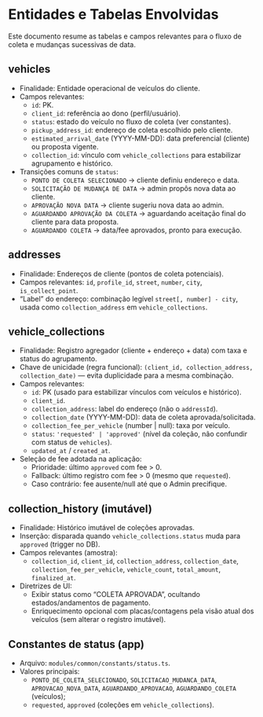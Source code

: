 # Entidades e Tabelas Envolvidas

Este documento resume as tabelas e campos relevantes para o fluxo de coleta e mudanças sucessivas de data.

## vehicles
- Finalidade: Entidade operacional de veículos do cliente.
- Campos relevantes:
  - `id`: PK.
  - `client_id`: referência ao dono (perfil/usuário).
  - `status`: estado do veículo no fluxo de coleta (ver constantes).
  - `pickup_address_id`: endereço de coleta escolhido pelo cliente.
  - `estimated_arrival_date` (YYYY-MM-DD): data preferencial (cliente) ou proposta vigente.
  - `collection_id`: vínculo com `vehicle_collections` para estabilizar agrupamento e histórico.
- Transições comuns de `status`:
  - `PONTO DE COLETA SELECIONADO` → cliente definiu endereço e data.
  - `SOLICITAÇÃO DE MUDANÇA DE DATA` → admin propôs nova data ao cliente.
  - `APROVAÇÃO NOVA DATA` → cliente sugeriu nova data ao admin.
  - `AGUARDANDO APROVAÇÃO DA COLETA` → aguardando aceitação final do cliente para data proposta.
  - `AGUARDANDO COLETA` → data/fee aprovados, pronto para execução.

## addresses
- Finalidade: Endereços de cliente (pontos de coleta potenciais).
- Campos relevantes: `id`, `profile_id`, `street`, `number`, `city`, `is_collect_point`.
- “Label” do endereço: combinação legível `street[, number] - city`, usada como `collection_address` em `vehicle_collections`.

## vehicle_collections
- Finalidade: Registro agregador (cliente + endereço + data) com taxa e status do agrupamento.
- Chave de unicidade (regra funcional): `(client_id, collection_address, collection_date)` — evita duplicidade para a mesma combinação.
- Campos relevantes:
  - `id`: PK (usado para estabilizar vínculos com veículos e histórico).
  - `client_id`.
  - `collection_address`: label do endereço (não o `addressId`).
  - `collection_date` (YYYY-MM-DD): data de coleta aprovada/solicitada.
  - `collection_fee_per_vehicle` (number | null): taxa por veículo.
  - `status`: `'requested' | 'approved'` (nível da coleção, não confundir com status de `vehicles`).
  - `updated_at` / `created_at`.
- Seleção de fee adotada na aplicação:
  - Prioridade: último `approved` com fee > 0.
  - Fallback: último registro com fee > 0 (mesmo que `requested`).
  - Caso contrário: fee ausente/null até que o Admin precifique.

## collection_history (imutável)
- Finalidade: Histórico imutável de coleções aprovadas.
- Inserção: disparada quando `vehicle_collections.status` muda para `approved` (trigger no DB).
- Campos relevantes (amostra):
  - `collection_id`, `client_id`, `collection_address`, `collection_date`, `collection_fee_per_vehicle`, `vehicle_count`, `total_amount`, `finalized_at`.
- Diretrizes de UI:
  - Exibir status como “COLETA APROVADA”, ocultando estados/andamentos de pagamento.
  - Enriquecimento opcional com placas/contagens pela visão atual dos veículos (sem alterar o registro imutável).

## Constantes de status (app)
- Arquivo: `modules/common/constants/status.ts`.
- Valores principais:
  - `PONTO_DE_COLETA_SELECIONADO`, `SOLICITACAO_MUDANCA_DATA`, `APROVACAO_NOVA_DATA`, `AGUARDANDO_APROVACAO`, `AGUARDANDO_COLETA` (veículos);
  - `requested`, `approved` (coleções em `vehicle_collections`).

